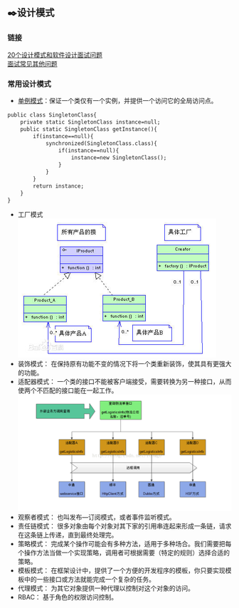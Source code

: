 ## ✒️设计模式

### 链接
[20个设计模式和软件设计面试问题](https://mp.weixin.qq.com/s?__biz=MjM5NzMyMjAwMA==&mid=2651479456&idx=1&sn=0f9d07bd3aa5a53aaa6d61b87125a31a&chksm=bd2531df8a52b8c9ec0aef2fb318e53f81027c2871511f0f474737bc81d10b7fdc90d339c3c2&mpshare=1&scene=1&srcid=0612kHCAY5DNOO2NI9emkMuw#rd)  
[面试常见其他问题](https://mp.weixin.qq.com/s/dc6z7G7ej0m5dCc80r1Rlw)

### 常用设计模式
+ [单例模式](/Interview-.NET/Subject/设计模式/Singleton.cs)：保证一个类仅有一个实例，并提供一个访问它的全局访问点。
```
public class SingletonClass{
    private static SingletonClass instance=null;
    public static SingletonClass getInstance(){
        if(instance==null){
            synchronized(SingletonClass.class){
                if(instance==null){
                    instance=new SingletonClass();
                }
            }
        }
        return instance;
    }
}
```
+ 工厂模式  
![工厂模式](https://raw.githubusercontent.com/aalansehaiyang/technology-talk/master/basic-knowledge/img/10.jpg)
+ 装饰模式：
在保持原有功能不变的情况下将一个类重新装饰，使其具有更强大的功能。
+ 适配器模式：
一个类的接口不能被客户端接受，需要转换为另一种接口，从而使两个不匹配的接口能在一起工作。  
![适配器模式](https://raw.githubusercontent.com/aalansehaiyang/technology-talk/master/basic-knowledge/img/5.png)
+ 观察者模式：
也叫发布—订阅模式，或者事件监听模式。
+ 责任链模式：
很多对象由每个对象对其下家的引用串连起来形成一条链，请求在这条链上传递，直到最终处理完。
+ 策略模式：
完成某个操作可能会有多种方法，适用于多种场合。我们需要把每个操作方法当做一个实现策略，调用者可根据需要（特定的规则）选择合适的策略。
+ 模板模式：
在框架设计中，提供了一个方便的开发程序的模板，你只要实现模板中的一些接口或方法就能完成一个复杂的任务。
+ 代理模式：
为其它对象提供一种代理以控制对这个对象的访问。
+ RBAC：
基于角色的权限访问控制。

